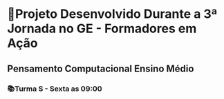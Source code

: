 # 📖Projeto Desenvolvido Durante a 3ª Jornada no GE - Formadores em Ação
## Pensamento Computacional Ensino Médio
### 📚Turma S - Sexta as 09:00
